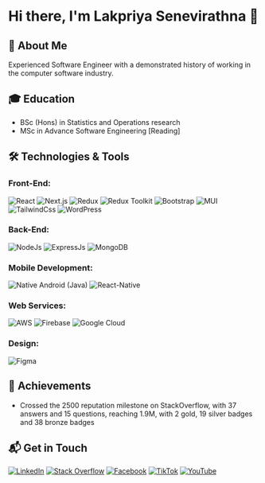 # Hi there, I'm Lakpriya Senevirathna 👋

## 🚀 About Me
Experienced Software Engineer with a demonstrated history of working in the computer software industry.

## 🎓 Education
- BSc (Hons) in Statistics and Operations research
- MSc in Advance Software Engineering [Reading]

## 🛠️ Technologies & Tools
### **Front-End:**

![React](https://img.shields.io/badge/React-161C24?style=for-the-badge&logo=react&logoColor=61DAFB) 
![Next.js](https://img.shields.io/badge/Next.js-161C24?style=for-the-badge&logo=next.js&logoColor=white) 
![Redux](https://img.shields.io/badge/Redux-161C24?style=for-the-badge&logo=redux&logoColor=764ABC) 
![Redux Toolkit](https://img.shields.io/badge/Redux_Toolkit-161C24?style=for-the-badge&logo=redux&logoColor=764ABC)
![Bootstrap](https://img.shields.io/badge/Bootstrap-161C24?style=for-the-badge&logo=bootstrap&logoColor=7952B3)
![MUI](https://img.shields.io/badge/MUI-161C24?style=for-the-badge&logo=material-ui&logoColor=0081CB)
![TailwindCss](https://img.shields.io/badge/Tailwind_CSS-161C24?style=for-the-badge&logo=tailwind-css&logoColor=06B6D4)
![WordPress](https://img.shields.io/badge/WordPress-161C24?style=for-the-badge&logo=wordpress&logoColor=21759B)

### **Back-End:** 

![NodeJs](https://img.shields.io/badge/Node.js-161C24?style=for-the-badge&logo=node.js&logoColor=339933)
![ExpressJs](https://img.shields.io/badge/Express.js-161C24?style=for-the-badge&logo=express&logoColor=white) 
![MongoDB](https://img.shields.io/badge/MongoDB-161C24?style=for-the-badge&logo=mongodb&logoColor=47A248)

### **Mobile Development:** 

![Native Android (Java)](https://img.shields.io/badge/Native_Android_(Java)-161C24?style=for-the-badge&logo=android&logoColor=3DDC84) 
![React-Native](https://img.shields.io/badge/React_Native-161C24?style=for-the-badge&logo=react&logoColor=61DAFB)

### **Web Services:**

![AWS](https://img.shields.io/badge/AWS-161C24?style=for-the-badge&logo=amazon-aws&logoColor=FF9900)
![Firebase](https://img.shields.io/badge/Firebase-161C24?style=for-the-badge&logo=firebase&logoColor=FFCA28)
![Google Cloud](https://img.shields.io/badge/Google_Cloud-161C24?style=for-the-badge&logo=google-cloud&logoColor=4285F4)

### **Design:**

![Figma](https://img.shields.io/badge/Figma-161C24?style=for-the-badge&logo=figma&logoColor=F24E1E)

## 🎉 Achievements
- Crossed the 2500 reputation milestone on StackOverflow, with 37 answers and 15 questions, reaching 1.9M, with 2 gold, 19 silver badges and 38 bronze badges

## 📬 Get in Touch

[![LinkedIn](https://img.shields.io/badge/LinkedIn-161C24?style=for-the-badge&logo=linkedin&logoColor=0A66C2)](https://www.linkedin.com/in/lakpriyasenevirathna)
[![Stack Overflow](https://img.shields.io/badge/Stack_Overflow-161C24?style=for-the-badge&logo=stack-overflow&logoColor=F58025)](https://stackoverflow.com/users/9708440)
[![Facebook](https://img.shields.io/badge/Facebook-161C24?style=for-the-badge&logo=facebook&logoColor=1877F2)](https://www.facebook.com/lakpriya.senevirathna)
[![TikTok](https://img.shields.io/badge/TikTok-161C24?style=for-the-badge&logo=tiktok&logoColor=000000)](https://www.tiktok.com/@lakpriya1)
[![YouTube](https://img.shields.io/badge/YouTube-161C24?style=for-the-badge&logo=youtube&logoColor=FF0000)](https://www.youtube.com/channel/lakpriya)
